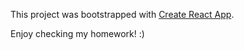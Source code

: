 This project was bootstrapped with [Create React App](https://github.com/facebookincubator/create-react-app).

Enjoy checking my homework! :)
